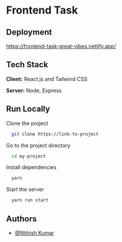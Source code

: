 
# Frontend Task

## Deployment

https://frontend-task-great-vibes.netlify.app/




## Tech Stack

**Client:** React.js and Tailwind CSS

**Server:** Node, Express


## Run Locally

Clone the project

```bash
  git clone https://link-to-project
```

Go to the project directory

```bash
  cd my-project
```

Install dependencies

```bash
  yarn
```

Start the server

```bash
  yarn run start
```


## Authors

- [@Nithish Kumar](https://github.com/nithish-kumar13)

